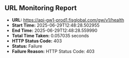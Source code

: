 ## URL Monitoring Report

- **URL:** https://api-gw1-prod1.fisglobal.com/gw/v1/health
- **Start Time:** 2025-06-29T12:48:28.502955
- **End Time:** 2025-06-29T12:48:28.559990
- **Total Time Taken:** 0.057035 seconds
- **HTTP Status Code:** 403
- **Status:** Failure
- **Failure Reason:** HTTP Status Code: 403
